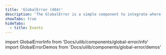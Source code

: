 ```yaml
---
title: 'GlobalError (404)'
description: 'The GlobalError is a simple component to integrate where a 404 or 500 message has to be shown.'
showTabs: true
hideTabs:
  - title: Events
---
```


import GlobalErrorInfo from 'Docs/uilib/components/global-error/info'
import GlobalErrorDemos from 'Docs/uilib/components/global-error/demos'

<GlobalErrorInfo />
<GlobalErrorDemos />
